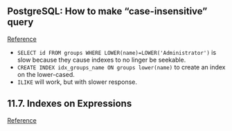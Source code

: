 ## PostgreSQL: How to make “case-insensitive” query
[Reference](https://stackoverflow.com/questions/7005302/postgresql-how-to-make-case-insensitive-query)

- `SELECT id FROM groups WHERE LOWER(name)=LOWER('Administrator')` is slow because they cause indexes to no linger be seekable.
- `CREATE INDEX idx_groups_name ON groups lower(name)` to create an index on the lower-cased.
- `ILIKE` will work, but with slower response.

## 11.7. Indexes on Expressions
[Reference](https://www.postgresql.org/docs/current/static/indexes-expressional.html)
